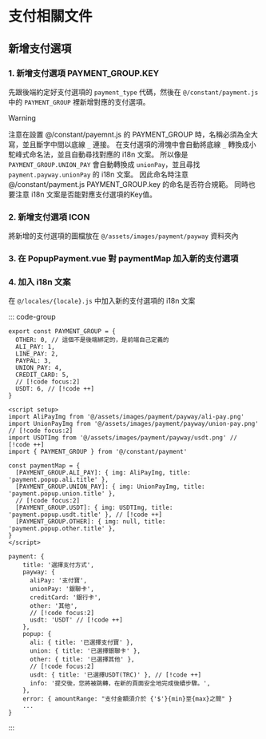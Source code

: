 # 支付相關文件

## 新增支付選項

### 1. 新增支付選項 PAYMENT_GROUP.KEY

先跟後端約定好支付選項的 `payment_type` 代碼，然後在 `@/constant/payment.js` 中的 `PAYMENT_GROUP` 裡新增對應的支付選項。

> [!WARNING]
> 注意在設置 @/constant/payemnt.js 的 PAYMENT_GROUP 時，名稱必須為全大寫，並且斷字中間以底線 `_` 連接。
> 在支付選項的滑塊中會自動將底線 `_` 轉換成小駝峰式命名法，並且自動尋找對應的 i18n 文案。
> 所以像是 `PAYMENT_GROUP.UNION_PAY` 會自動轉換成 `unionPay`，並且尋找 `payment.payway.unionPay` 的 i18n 文案。
> 因此命名時注意 @/constant/payment.js PAYMENT_GROUP.key 的命名是否符合規範。
> 同時也要注意 i18n 文案是否能對應支付選項的Key值。

### 2. 新增支付選項 ICON
將新增的支付選項的圖檔放在 `@/assets/images/payment/payway` 資料夾內

### 3. 在 PopupPayment.vue 對 paymentMap 加入新的支付選項

### 4. 加入 i18n 文案
在 `@/locales/{locale}.js` 中加入新的支付選項的 i18n 文案


::: code-group

```javascript:line-numbers [@/constant/payment.js]
export const PAYMENT_GROUP = {
  OTHER: 0, // 這個不是後端綁定的，是前端自己定義的
  ALI_PAY: 1,
  LINE_PAY: 2,
  PAYPAL: 3,
  UNION_PAY: 4,
  CREDIT_CARD: 5,
  // [!code focus:2]
  USDT: 6, // [!code ++]
}
```


```vue:line-numbers [PopupPayment.vue]
<script setup>
import AliPayImg from '@/assets/images/payment/payway/ali-pay.png'
import UnionPayImg from '@/assets/images/payment/payway/union-pay.png'
// [!code focus:2]
import USDTImg from '@/assets/images/payment/payway/usdt.png' // [!code ++]
import { PAYMENT_GROUP } from '@/constant/payment'

const paymentMap = {
  [PAYMENT_GROUP.ALI_PAY]: { img: AliPayImg, title: 'payment.popup.ali.title' },
  [PAYMENT_GROUP.UNION_PAY]: { img: UnionPayImg, title: 'payment.popup.union.title' },
  // [!code focus:2]
  [PAYMENT_GROUP.USDT]: { img: USDTImg, title: 'payment.popup.usdt.title' }, // [!code ++]
  [PAYMENT_GROUP.OTHER]: { img: null, title: 'payment.popup.other.title' },
}
</script>
```

```javascript:line-numbers [zh-tw.js]
payment: {
    title: '選擇支付方式',
    payway: { 
      aliPay: '支付寶',
      unionPay: '銀聯卡',
      creditCard: '銀行卡',
      other: '其他',
      // [!code focus:2]
      usdt: 'USDT' // [!code ++]
    },
    popup: {
      ali: { title: '已選擇支付寶' },
      union: { title: '已選擇銀聯卡' },
      other: { title: '已選擇其他' },
      // [!code focus:2]
      usdt: { title: '已選擇USDT(TRC)' }, // [!code ++]
      info: '提交後，您將被跳轉，在新的頁面安全地完成後續步驟。',
    },
    error: { amountRange: "支付金額須介於 {'$'}{min}至{max}之間" }
    ...
}
```
:::